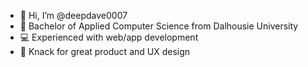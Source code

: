 - 👋 Hi, I’m @deepdave0007
- 📖 Bachelor of Applied Computer Science from Dalhousie University
- 💻 Experienced with web/app development
- 👀 Knack for great product and UX design

<!---
deepdave0007/deepdave0007 is a ✨ special ✨ repository because its `README.md` (this file) appears on your GitHub profile.
You can click the Preview link to take a look at your changes.
--->
